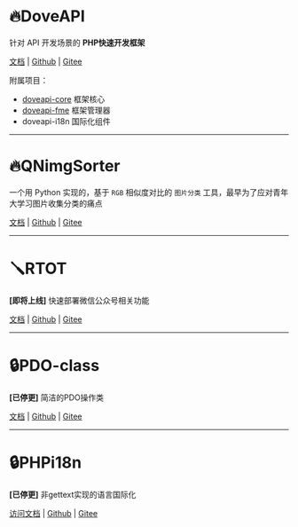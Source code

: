 # 🔥DoveAPI

针对 API 开发场景的 **PHP快速开发框架**

[文档](https://xcenweb.github.io/docs/doveapi/) | [Github](https://github.com/xcenweb/DoveAPI) | [Gitee]()

附属项目：
- [doveapi-core](https://github.com/xcenweb/doveapi-core) 框架核心
- [doveapi-fme](https://github.com/xcenweb/doveapi-fme) 框架管理器
- doveapi-i18n 国际化组件

---

# 🔥QNimgSorter

一个用 Python 实现的，基于 `RGB` 相似度对比的 `图片分类` 工具，最早为了应对青年大学习图片收集分类的痛点

[文档]() | [Github](https://github.com/xcenweb/QNimgSorter) | [Gitee]()

---

# 🪛RTOT

**[即将上线]** 快速部署微信公众号相关功能

[文档]() | [Github]() | [Gitee]()

---

# 🔒PDO-class

**[已停更]** 简洁的PDO操作类

[文档]() | [Github]() | [Gitee]()

---

# 🔒PHPi18n

**[已停更]** 非gettext实现的语言国际化

[访问文档]() | [Github]() | [Gitee]()